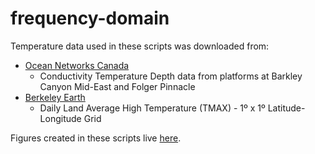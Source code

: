 # frequency-domain

Temperature data used in these scripts was downloaded from:
  - [Ocean Networks Canada](https://data.oceannetworks.ca/DataSearch)
      - Conductivity Temperature Depth data from platforms at Barkley Canyon Mid-East and Folger Pinnacle
  - [Berkeley Earth](http://berkeleyearth.org/data/)
      - Daily Land Average High Temperature (TMAX) - 1º x 1º Latitude-Longitude Grid

Figures created in these scripts live [here](https://github.com/nicole-a-moore/frequency-domain/tree/master/figures). 

